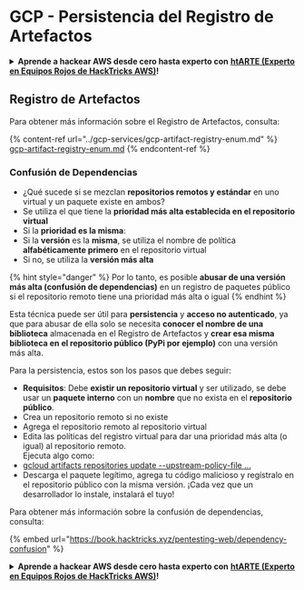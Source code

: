 # GCP - Persistencia del Registro de Artefactos

<details>

<summary><strong>Aprende a hackear AWS desde cero hasta experto con</strong> <a href="https://training.hacktricks.xyz/courses/arte"><strong>htARTE (Experto en Equipos Rojos de HackTricks AWS)</strong></a><strong>!</strong></summary>

Otras formas de apoyar a HackTricks:

* Si deseas ver tu **empresa anunciada en HackTricks** o **descargar HackTricks en PDF** ¡Consulta los [**PLANES DE SUSCRIPCIÓN**](https://github.com/sponsors/carlospolop)!
* Obtén la [**merchandising oficial de PEASS & HackTricks**](https://peass.creator-spring.com)
* Descubre [**La Familia PEASS**](https://opensea.io/collection/the-peass-family), nuestra colección exclusiva de [**NFTs**](https://opensea.io/collection/the-peass-family)
* **Únete al** 💬 [**grupo de Discord**](https://discord.gg/hRep4RUj7f) o al [**grupo de telegram**](https://t.me/peass) o **síguenos** en **Twitter** 🐦 [**@hacktricks_live**](https://twitter.com/hacktricks_live)**.**
* **Comparte tus trucos de hacking enviando PRs a los repositorios de** [**HackTricks**](https://github.com/carlospolop/hacktricks) y [**HackTricks Cloud**](https://github.com/carlospolop/hacktricks-cloud).

</details>

## Registro de Artefactos

Para obtener más información sobre el Registro de Artefactos, consulta:

{% content-ref url="../gcp-services/gcp-artifact-registry-enum.md" %}
[gcp-artifact-registry-enum.md](../gcp-services/gcp-artifact-registry-enum.md)
{% endcontent-ref %}

### Confusión de Dependencias

* ¿Qué sucede si se mezclan **repositorios remotos y estándar** en uno virtual y un paquete existe en ambos?
* Se utiliza el que tiene la **prioridad más alta establecida en el repositorio virtual**
* Si la **prioridad es la misma**:
* Si la **versión** es la **misma**, se utiliza el nombre de política **alfabéticamente primero** en el repositorio virtual
* Si no, se utiliza la **versión más alta**

{% hint style="danger" %}
Por lo tanto, es posible **abusar de una versión más alta (confusión de dependencias)** en un registro de paquetes público si el repositorio remoto tiene una prioridad más alta o igual
{% endhint %}

Esta técnica puede ser útil para **persistencia** y **acceso no autenticado**, ya que para abusar de ella solo se necesita **conocer el nombre de una biblioteca** almacenada en el Registro de Artefactos y **crear esa misma biblioteca en el repositorio público (PyPi por ejemplo)** con una versión más alta.

Para la persistencia, estos son los pasos que debes seguir:

* **Requisitos**: Debe **existir un repositorio virtual** y ser utilizado, se debe usar un **paquete interno** con un **nombre** que no exista en el **repositorio público**.
* Crea un repositorio remoto si no existe
* Agrega el repositorio remoto al repositorio virtual
* Edita las políticas del registro virtual para dar una prioridad más alta (o igual) al repositorio remoto.\
Ejecuta algo como:
* [gcloud artifacts repositories update --upstream-policy-file ...](https://cloud.google.com/sdk/gcloud/reference/artifacts/repositories/update#--upstream-policy-file)
* Descarga el paquete legítimo, agrega tu código malicioso y regístralo en el repositorio público con la misma versión. ¡Cada vez que un desarrollador lo instale, instalará el tuyo!

Para obtener más información sobre la confusión de dependencias, consulta:

{% embed url="https://book.hacktricks.xyz/pentesting-web/dependency-confusion" %}

<details>

<summary><strong>Aprende a hackear AWS desde cero hasta experto con</strong> <a href="https://training.hacktricks.xyz/courses/arte"><strong>htARTE (Experto en Equipos Rojos de HackTricks AWS)</strong></a><strong>!</strong></summary>

Otras formas de apoyar a HackTricks:

* Si deseas ver tu **empresa anunciada en HackTricks** o **descargar HackTricks en PDF** ¡Consulta los [**PLANES DE SUSCRIPCIÓN**](https://github.com/sponsors/carlospolop)!
* Obtén la [**merchandising oficial de PEASS & HackTricks**](https://peass.creator-spring.com)
* Descubre [**La Familia PEASS**](https://opensea.io/collection/the-peass-family), nuestra colección exclusiva de [**NFTs**](https://opensea.io/collection/the-peass-family)
* **Únete al** 💬 [**grupo de Discord**](https://discord.gg/hRep4RUj7f) o al [**grupo de telegram**](https://t.me/peass) o **síguenos** en **Twitter** 🐦 [**@hacktricks_live**](https://twitter.com/hacktricks_live)**.**
* **Comparte tus trucos de hacking enviando PRs a los repositorios de** [**HackTricks**](https://github.com/carlospolop/hacktricks) y [**HackTricks Cloud**](https://github.com/carlospolop/hacktricks-cloud).

</details>
